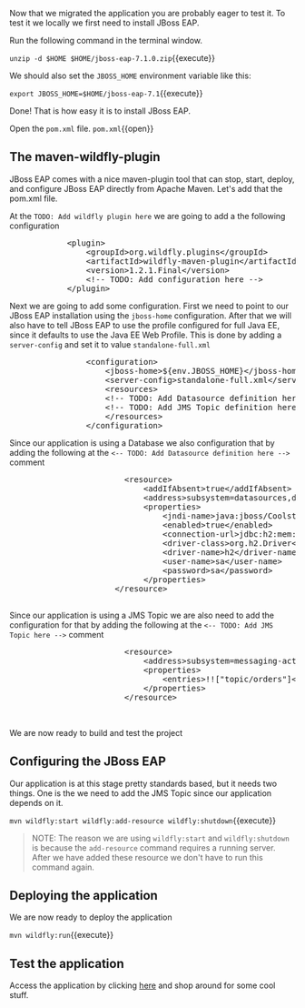 Now that we migrated the application you are probably eager to test it. To test it we locally we first need to install JBoss EAP.

Run the following command in the terminal window.

``unzip -d $HOME $HOME/jboss-eap-7.1.0.zip``{{execute}}

We should also set the `JBOSS_HOME` environment variable like this:

``export JBOSS_HOME=$HOME/jboss-eap-7.1``{{execute}}

Done! That is how easy it is to install JBoss EAP. 



Open the `pom.xml` file.
``pom.xml``{{open}}

## The maven-wildfly-plugin
JBoss EAP comes with a nice maven-plugin tool that can stop, start, deploy, and configure JBoss EAP directly from Apache Maven. Let's add that the pom.xml file.

At the `TODO: Add wildfly plugin here` we are going to add a the following configuration

<pre class="file" data-filename="pom.xml" data-target="insert" data-marker="<!-- TODO: Add wildfly plugin here -->">
            &lt;plugin&gt;
                &lt;groupId&gt;org.wildfly.plugins&lt;/groupId&gt;
                &lt;artifactId&gt;wildfly-maven-plugin&lt;/artifactId&gt;
                &lt;version&gt;1.2.1.Final&lt;/version&gt;
                &lt;!-- TODO: Add configuration here --&gt;
            &lt;/plugin&gt;
</pre>

Next we are going to add some configuration. First we need to point to our JBoss EAP installation using the `jboss-home` configuration. After that we will also have to tell JBoss EAP to use the profile configured for full Java EE, since it defaults to use the Java EE Web Profile. This is done by adding a `server-config` and set it to value `standalone-full.xml`

<pre class="file" data-filename="pom.xml" data-target="insert" data-marker="<!-- TODO: Add configuration here -->">
                &lt;configuration&gt;
                    &lt;jboss-home&gt;${env.JBOSS_HOME}&lt;/jboss-home&gt;
                    &lt;server-config&gt;standalone-full.xml&lt;/server-config&gt;
                    &lt;resources&gt;
                    &lt;!-- TODO: Add Datasource definition here --&gt;
                    &lt;!-- TODO: Add JMS Topic definition here --&gt;
                    &lt;/resources&gt;
                &lt;/configuration&gt;
</pre>

Since our application is using a Database we also configuration that by adding the following at the ```<-- TODO: Add Datasource definition here -->``` comment

<pre class="file" data-filename="pom.xml" data-target="insert" data-marker="<!-- TODO: Add Datasource definition here -->">
                        &lt;resource&gt;
                            &lt;addIfAbsent&gt;true&lt;/addIfAbsent&gt;
                            &lt;address&gt;subsystem=datasources,data-source=java:jboss/CoolstoreDS&lt;/address&gt;
                            &lt;properties&gt;
                                &lt;jndi-name&gt;java:jboss/CoolstoreDS&lt;/jndi-name&gt;
                                &lt;enabled&gt;true&lt;/enabled&gt;
                                &lt;connection-url&gt;jdbc:h2:mem:test;DB_CLOSE_DELAY=-1&lt;/connection-url&gt;
                                &lt;driver-class&gt;org.h2.Driver&lt;/driver-class&gt;
                                &lt;driver-name&gt;h2&lt;/driver-name&gt;
                                &lt;user-name&gt;sa&lt;/user-name&gt;
                                &lt;password&gt;sa&lt;/password&gt;
                            &lt;/properties&gt;
                      &lt;/resource&gt;

</pre>

Since our application is using a JMS Topic we are also need to add the configuration for that by adding the following at the ```<-- TODO: Add JMS Topic here -->``` comment

<pre class="file" data-filename="pom.xml" data-target="insert" data-marker="<!-- TODO: Add JMS Topic definition here -->">
                        &lt;resource&gt;
                            &lt;address&gt;subsystem=messaging-activemq,server=default,jms-topic=orders&lt;/address&gt;
                            &lt;properties&gt;
                                &lt;entries&gt;!!["topic/orders"]&lt;/entries&gt;
                            &lt;/properties&gt;
                        &lt;/resource&gt;


</pre>

We are now ready to build and test the project

## Configuring the JBoss EAP 

Our application is at this stage pretty standards based, but it needs two things. One is the  we need to add the JMS Topic since our application depends on it. 

``mvn wildfly:start wildfly:add-resource wildfly:shutdown``{{execute}}

> NOTE: The reason we are using `wildfly:start` and `wildfly:shutdown` is because the `add-resource` command requires a running server. After we have added these resource we don't have to run this command again.

## Deploying the application

We are now ready to deploy the application

``mvn wildfly:run``{{execute}}

## Test the application

Access the application by clicking [here](https://[[HOST_SUBDOMAIN]]-8080-[[KATACODA_HOST]].environments.katacoda.com/) and shop around for some cool stuff.










